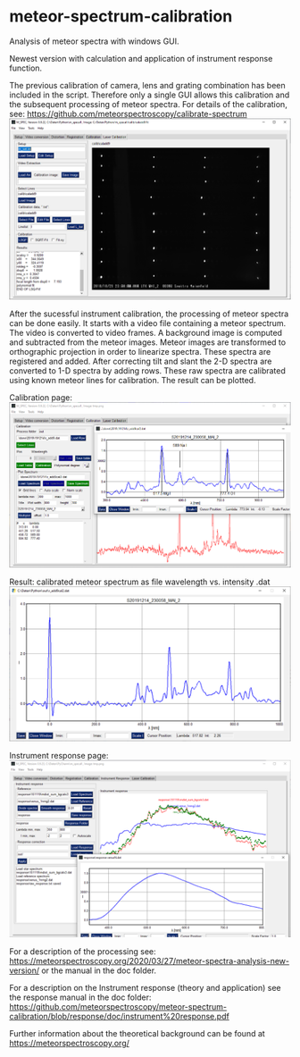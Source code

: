 # meteor-spectrum-calibration
Analysis of meteor spectra with windows GUI.

Newest version with calculation and application of instrument response function.

The previous calibration of camera, lens and grating combination has been included in the script. Therefore only a single GUI allows this calibration and the subsequent processing of meteor spectra. For details of the calibration, see:
https://github.com/meteorspectroscopy/calibrate-spectrum
<img src= https://github.com/meteorspectroscopy/meteor-spectrum-calibration/blob/master/doc/m_spec%20calib%20calib.PNG>

After the sucessful instrument calibration, the processing of meteor spectra can be done easily. It starts with a video file containing a meteor spectrum. The video is converted to video frames. A background image is computed and subtracted from the meteor images. Meteor images are transformed to orthographic projection in order to linearize spectra. These spectra are registered and added. After correcting tilt and slant the 2-D spectra are converted to 1-D spectra by adding rows. These raw spectra are calibrated using known meteor lines for calibration. The result can be plotted.

Calibration page:
<img src= https://github.com/meteorspectroscopy/meteor-spectrum-calibration/blob/master/doc/m_spec%20calib%20spec.PNG>

Result: calibrated meteor spectrum as file wavelength vs. intensity .dat
<img src= https://github.com/meteorspectroscopy/meteor-spectrum/blob/master/doc/m_spec%20plot%20spectrum.PNG>

Instrument response page:
<img src = https://github.com/meteorspectroscopy/meteor-spectrum-calibration/blob/response/doc/response%20calculation.PNG>

For a description of the processing see: https://meteorspectroscopy.org/2020/03/27/meteor-spectra-analysis-new-version/
or the manual in the doc folder.

For a description on the Instrument response (theory and application) see the response manual in the doc folder: 
https://github.com/meteorspectroscopy/meteor-spectrum-calibration/blob/response/doc/instrument%20response.pdf

Further information about the theoretical background can be found at https://meteorspectroscopy.org/

